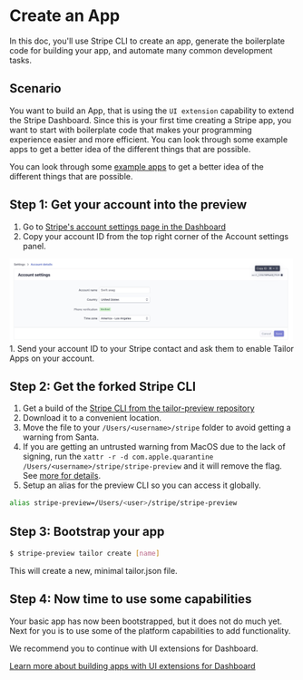 # Create an App

In this doc, you'll use Stripe CLI to create an app, generate the boilerplate code for building your app, and automate many common development tasks.

## Scenario

You want to build an App, that is using the `UI extension` capability to extend the Stripe Dashboard. Since this is your first time creating a Stripe app, you want to start with boilerplate code that makes your programming experience easier and more efficient.
You can look through some example apps to get a better idea of the different things that are possible.

You can look through some [example apps](../../examples) to get a better idea of the different things that are possible.

## Step 1: Get your account into the preview

1. Go to [Stripe's account settings page in the Dashboard](https://dashboard.stripe.com/settings/account)
1. Copy your account ID from the top right corner of the Account settings panel.
<img src="./acct_settings.jpg" width="500" />
1. Send your account ID to your Stripe contact and ask them to enable Tailor Apps on your account.

## Step 2: Get the forked Stripe CLI 
1. Get a build of the [Stripe CLI from the tailor-preview repository](../../cli)
1. Download it to a convenient location.
1. Move the file to your `/Users/<username>/stripe` folder to avoid getting a warning from Santa.
1. If you are getting an untrusted warning from MacOS due to the lack of signing, run the `xattr -r -d com.apple.quarantine /Users/<username>/stripe/stripe-preview` and it will remove the flag. See [more for details](https://apple.stackexchange.com/questions/337268/how-can-i-remove-the-downloaded-from-the-internet-security-from-all-files-in-a).
1. Setup an alias for the preview CLI so you can access it globally.
```sh
alias stripe-preview=/Users/<user>/stripe/stripe-preview
```

## Step 3: Bootstrap your app
```sh
$ stripe-preview tailor create [name]
```

This will create a new, minimal tailor.json file.

## Step 4: Now time to use some capabilities

Your basic app has now been bootstrapped, but it does not do much yet. Next for you is to use some of the platform capabilities to add functionality.  

We recommend you to continue with UI extensions for Dashboard.

[Learn more about building apps with UI extensions for Dashboard](../ui-extensions/README.md)




